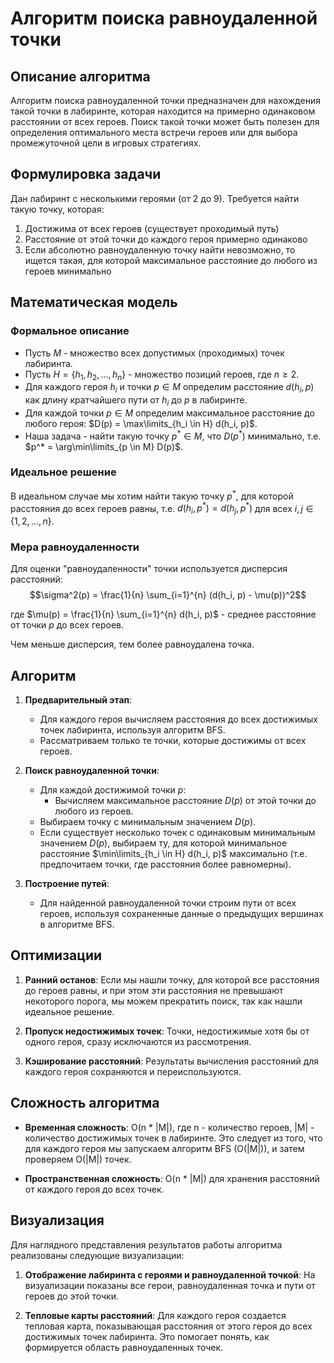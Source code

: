 # Алгоритм поиска равноудаленной точки

## Описание алгоритма

Алгоритм поиска равноудаленной точки предназначен для нахождения такой точки в лабиринте, которая находится на примерно одинаковом расстоянии от всех героев. Поиск такой точки может быть полезен для определения оптимального места встречи героев или для выбора промежуточной цели в игровых стратегиях.

## Формулировка задачи

Дан лабиринт с несколькими героями (от 2 до 9). Требуется найти такую точку, которая:
1. Достижима от всех героев (существует проходимый путь)
2. Расстояние от этой точки до каждого героя примерно одинаково
3. Если абсолютно равноудаленную точку найти невозможно, то ищется такая, для которой максимальное расстояние до любого из героев минимально

## Математическая модель

### Формальное описание

- Пусть $M$ - множество всех допустимых (проходимых) точек лабиринта.
- Пусть $H = \{h_1, h_2, ..., h_n\}$ - множество позиций героев, где $n \geq 2$.
- Для каждого героя $h_i$ и точки $p \in M$ определим расстояние $d(h_i, p)$ как длину кратчайшего пути от $h_i$ до $p$ в лабиринте.
- Для каждой точки $p \in M$ определим максимальное расстояние до любого героя: $D(p) = \max\limits_{h_i \in H} d(h_i, p)$.
- Наша задача - найти такую точку $p^* \in M$, что $D(p^*)$ минимально, т.е. $p^* = \arg\min\limits_{p \in M} D(p)$.

### Идеальное решение

В идеальном случае мы хотим найти такую точку $p^*$, для которой расстояния до всех героев равны, т.е. $d(h_i, p^*) = d(h_j, p^*)$ для всех $i, j \in \{1, 2, ..., n\}$.

### Мера равноудаленности

Для оценки "равноудаленности" точки используется дисперсия расстояний:
$$\sigma^2(p) = \frac{1}{n} \sum_{i=1}^{n} (d(h_i, p) - \mu(p))^2$$

где $\mu(p) = \frac{1}{n} \sum_{i=1}^{n} d(h_i, p)$ - среднее расстояние от точки $p$ до всех героев.

Чем меньше дисперсия, тем более равноудалена точка.

## Алгоритм

1. **Предварительный этап**:
   - Для каждого героя вычисляем расстояния до всех достижимых точек лабиринта, используя алгоритм BFS.
   - Рассматриваем только те точки, которые достижимы от всех героев.

2. **Поиск равноудаленной точки**:
   - Для каждой достижимой точки $p$:
     - Вычисляем максимальное расстояние $D(p)$ от этой точки до любого из героев.
   - Выбираем точку с минимальным значением $D(p)$.
   - Если существует несколько точек с одинаковым минимальным значением $D(p)$, выбираем ту, для которой минимальное расстояние $\min\limits_{h_i \in H} d(h_i, p)$ максимально (т.е. предпочитаем точки, где расстояния более равномерны).

3. **Построение путей**:
   - Для найденной равноудаленной точки строим пути от всех героев, используя сохраненные данные о предыдущих вершинах в алгоритме BFS.

## Оптимизации

1. **Ранний останов**: Если мы нашли точку, для которой все расстояния до героев равны, и при этом эти расстояния не превышают некоторого порога, мы можем прекратить поиск, так как нашли идеальное решение.

2. **Пропуск недостижимых точек**: Точки, недостижимые хотя бы от одного героя, сразу исключаются из рассмотрения.

3. **Кэширование расстояний**: Результаты вычисления расстояний для каждого героя сохраняются и переиспользуются.

## Сложность алгоритма

- **Временная сложность**: O(n * |M|), где n - количество героев, |M| - количество достижимых точек в лабиринте. Это следует из того, что для каждого героя мы запускаем алгоритм BFS (O(|M|)), и затем проверяем O(|M|) точек.

- **Пространственная сложность**: O(n * |M|) для хранения расстояний от каждого героя до всех точек.

## Визуализация

Для наглядного представления результатов работы алгоритма реализованы следующие визуализации:

1. **Отображение лабиринта с героями и равноудаленной точкой**: На визуализации показаны все герои, равноудаленная точка и пути от героев до этой точки.

2. **Тепловые карты расстояний**: Для каждого героя создается тепловая карта, показывающая расстояния от этого героя до всех достижимых точек лабиринта. Это помогает понять, как формируется область равноудаленных точек. 
